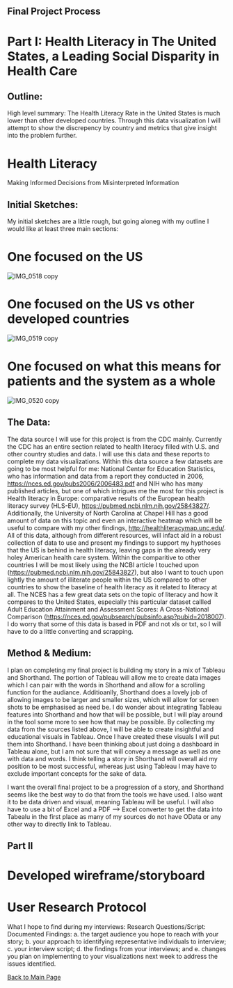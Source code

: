 ## Final Project Process


# Part I: Health Literacy in The United States, a Leading Social Disparity in Health Care

## Outline: 
High level summary: The Health Literacy Rate in the United States is much lower than other developed countries. Through this data visualization I will attempt to show the discrepency by country and metrics that give insight into the problem further. 

<script src="https://embed.shorthand.com/embed_9.js"></script>
<div data-shorthand-embed="carnegiemellon.shorthandstories.com/health-literacy/"><h1>Health Literacy</h1><p>Making Informed Decisions from Misinterpreted Information</p></div>
   
## Initial Sketches: 
My initial sketches are a little rough, but going aloneg with my outline I would like at least three main sections: 


# One focused on the US 
![IMG_0518 copy](https://user-images.githubusercontent.com/73552628/99917058-f2ecd780-2cdb-11eb-9722-fb326df0cd09.jpg)




# One focused on the US vs other developed countries 
![IMG_0519 copy](https://user-images.githubusercontent.com/73552628/99917017-c933b080-2cdb-11eb-9bd9-d301bdf19ae4.jpg)
# One focused on what this means for patients and the system as a whole 
![IMG_0520 copy](https://user-images.githubusercontent.com/73552628/99917022-cc2ea100-2cdb-11eb-9cad-2768d88d0712.jpg)
## The Data: 
The data source I will use for this project is from the CDC mainly. Currently the CDC has an entire section related to health literacy filled with U.S. and other country studies and data. I will use this data and these reports to complete my data visualizations. Within this data source a few datasets are going to be most helpful for me: National Center for Education Statistics, who has information and data from a report they conducted in 2006, https://nces.ed.gov/pubs2006/2006483.pdf and NIH who has many published articles, but one of which intrigues me the most for this project is Health literacy in Europe: comparative results of the European health literacy survey (HLS-EU), https://pubmed.ncbi.nlm.nih.gov/25843827/. Additionally, the University of North Carolina at Chapel Hill has a good amount of data on this topic and even an interactive heatmap which will be useful to compare with my other findings, http://healthliteracymap.unc.edu/. All of this data, although from different resources, will infact aid in a robust collection of data to use and present my findings to support my hypthoses that the US is behind in health literacy, leaving gaps in the already very holey American health care system. 
Within the comparitive to other countries I will be most likely using the NCBI article I touched upon (https://pubmed.ncbi.nlm.nih.gov/25843827), but also I want to touch upon lightly the amount of illiterate people within the US compared to other countries to show the baseline of health literacy as it related to literacy at all. The NCES has a few great data sets on the topic of literacy and how it compares to the United States, especially this particular dataset callled  Adult Education Attainment and Assessment Scores: A Cross-National Comparison (https://nces.ed.gov/pubsearch/pubsinfo.asp?pubid=2018007). I do worry that some of this data is based in PDF and not xls or txt, so I will have to do a little converting and scrapping. 
## Method & Medium:
I plan on completing my final project is building my story in a mix of Tableau and Shorthand. The portion of Tableau will allow me to create data images which I can pair with the words in Shorthand and allow for a scrolling function for the audiance. Additioanlly, Shorthand does a lovely job of allowing images to be larger and smaller sizes, which will allow for screen shots to be emphasised as need be. I do wonder about integrating Tableau features into Shorthand and how that will be possible, but I will play around in the tool some more to see how that may be possible. 
By collecting my data from the sources listed above, I will be able to create insightful and educational visuals in Tableau. Once I have created these visuals I will put them into Shorthand. I have been thinking about just doing a dashboard in Tableau alone, but I am not sure that will convey a message as well as one with data and words. I think telling a story in Shorthand will overall aid my position to be most successful, whereas just using Tableau I may have to exclude important concepts for the sake of data. 

I want the overall final project to be a progression of a story, and Shorthand seems like the best way to do that from the tools we have used. I also want it to be data driven and visual, meaning Tableau will be useful. I will also have to use a bit of Excel and a PDF --> Excel converter to get the data into Tabealu in the first place as many of my sources do not have OData or any other way to directly link to Tableau. 

## Part II
# Developed wireframe/storyboard 
# User Research Protocol 
What I hope to find during my interviews: 
Research Questions/Script: 
Documented Findings: 
a. the target audience you hope to reach with your story; 
b. your approach to identifying representative individuals to interview; 
c. your interview script; 
d. the findings from your interviews; and 
e. changes you plan on implementing to your visualizations next week to address the issues identified. 


[Back to Main Page](/Reige-Portfolio/)
